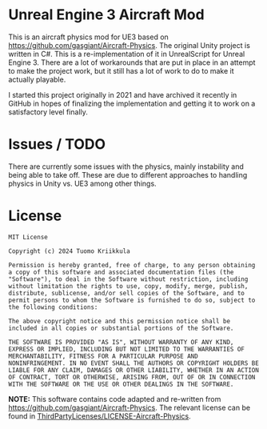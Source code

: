 # Unreal Engine 3 Aircraft Mod

This is an aircraft physics mod for UE3 based on https://github.com/gasgiant/Aircraft-Physics.
The original Unity project is written in C#. This is a re-implementation of it in UnrealScript
for Unreal Engine 3. There are a lot of workarounds that are put in place in an attempt to make
the project work, but it still has a lot of work to do to make it actually playable.

I started this project originally in 2021 and have archived it recently in GitHub in hopes
of finalizing the implementation and getting it to work on a satisfactory level finally.

# Issues / TODO

There are currently some issues with the physics, mainly instability and being able to take off.
These are due to different approaches to handling physics in Unity vs. UE3 among other things.

# License

```
MIT License

Copyright (c) 2024 Tuomo Kriikkula

Permission is hereby granted, free of charge, to any person obtaining
a copy of this software and associated documentation files (the
"Software"), to deal in the Software without restriction, including
without limitation the rights to use, copy, modify, merge, publish,
distribute, sublicense, and/or sell copies of the Software, and to
permit persons to whom the Software is furnished to do so, subject to
the following conditions:

The above copyright notice and this permission notice shall be
included in all copies or substantial portions of the Software.

THE SOFTWARE IS PROVIDED "AS IS", WITHOUT WARRANTY OF ANY KIND,
EXPRESS OR IMPLIED, INCLUDING BUT NOT LIMITED TO THE WARRANTIES OF
MERCHANTABILITY, FITNESS FOR A PARTICULAR PURPOSE AND
NONINFRINGEMENT. IN NO EVENT SHALL THE AUTHORS OR COPYRIGHT HOLDERS BE
LIABLE FOR ANY CLAIM, DAMAGES OR OTHER LIABILITY, WHETHER IN AN ACTION
OF CONTRACT, TORT OR OTHERWISE, ARISING FROM, OUT OF OR IN CONNECTION
WITH THE SOFTWARE OR THE USE OR OTHER DEALINGS IN THE SOFTWARE.
```

**NOTE:** This software contains code adapted and re-written from
https://github.com/gasgiant/Aircraft-Physics. The relevant license can be found in
[ThirdPartyLicenses/LICENSE-Aircraft-Physics](ThirdPartyLicenses/LICENSE-Aircraft-Physics).
